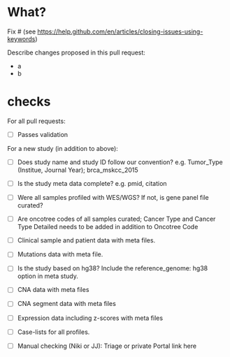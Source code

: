 # What?
Fix # (see https://help.github.com/en/articles/closing-issues-using-keywords)

Describe changes proposed in this pull request:
- a
- b

# checks
For all pull requests:
- [ ] Passes validation

For a new study (in addition to above):
- [ ] Does study name and study ID follow our convention? e.g. Tumor_Type (Institue, Journal Year); brca_mskcc_2015
- [ ] Is the study meta data complete? e.g. pmid, citation
- [ ] Were all samples profiled with WES/WGS? If not, is gene panel file curated?
- [ ] Are oncotree codes of all samples curated; Cancer Type and Cancer Type Detailed needs to be added in addition to Oncotree Code
- [ ] Clinical sample and patient data with meta files.
- [ ] Mutations data with meta file.
- [ ] Is the study based on hg38? Include the reference_genome: hg38 option in meta study.
- [ ] CNA data with meta files
- [ ] CNA segment data with meta files
- [ ] Expression data including z-scores with meta files
- [ ] Case-lists for all profiles.
- [ ] Manual checking (Niki or JJ): Triage or private Portal link here

